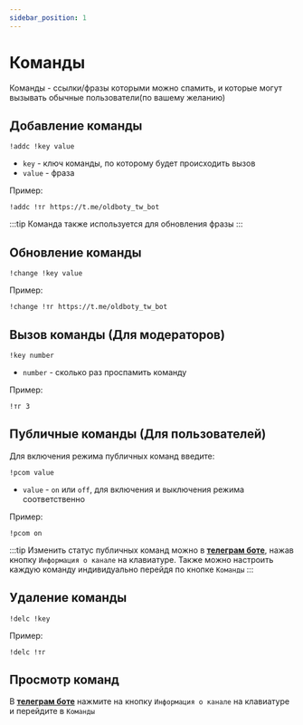 ```yaml
---
sidebar_position: 1
---
```


# Команды

Команды - ссылки/фразы которыми можно спамить, и которые могут вызывать обычные пользователи(по вашему желанию)

## Добавление команды
`!addc !key value`
- `key` - ключ команды, по которому будет происходить вызов
- `value` - фраза

Пример:
```
!addc !тг https://t.me/oldboty_tw_bot
```
:::tip
Команда также используется для обновления фразы
:::

## Обновление команды
`!change !key value`

Пример:
```
!change !тг https://t.me/oldboty_tw_bot
```

## Вызов команды (Для модераторов)
`!key number`
- `number` - сколько раз проспамить команду

Пример:
```
!тг 3
```
## Публичные команды (Для пользователей)
Для включения режима публичных команд введите:

`!pcom value`
- `value` - `on` или `off`, для включения и выключения режима соответственно

Пример:
```
!pcom on
```

:::tip
Изменить статус публичных команд можно в **[телеграм боте](https://t.me/oldboty_tw_bot)**, нажав кнопку `Информация о канале` на клавиатуре. Также можно настроить каждую команду индивидуально перейдя по кнопке `Команды`
:::

## Удаление команды
`!delc !key`

Пример:
```
!delc !тг
```
## Просмотр команд

В **[телеграм боте](https://t.me/oldboty_tw_bot)** нажмите на кнопку `Информация о канале` на клавиатуре и перейдите в `Команды`
